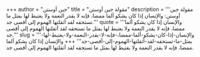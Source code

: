 +++
author = "جين أوستن"
title = "مقولة جين أوستن"
description = '''مقولة جين أوستن: والإنسان إذا كان يشكو ألما ممضا، فإنه لا يقدر النعمة ولا يغتبط لها بمثل ما تستحقه لقد أثقلتها الهموم إلى أقصى جد.'''
quote = '''والإنسان إذا كان يشكو ألما ممضا، فإنه لا يقدر النعمة ولا يغتبط لها بمثل ما تستحقه لقد أثقلتها الهموم إلى أقصى جد.'''
slug = '''والإنسان-إذا-كان-يشكو-ألما-ممضا،-فإنه-لا-يقدر-النعمة-ولا-يغتبط-لها-بمثل-ما-تستحقه-لقد-أثقلتها-الهموم-إلى-أقصى-جد'''
+++
والإنسان إذا كان يشكو ألما ممضا، فإنه لا يقدر النعمة ولا يغتبط لها بمثل ما تستحقه لقد أثقلتها الهموم إلى أقصى جد.

